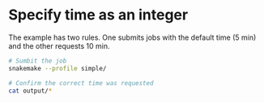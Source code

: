 # Specify time as an integer

The example has two rules. One submits jobs with the default time (5 min) and
the other requests 10 min.

```sh
# Sumbit the job
snakemake --profile simple/

# Confirm the correct time was requested
cat output/*
```
